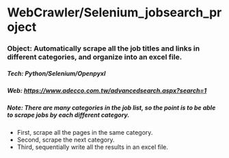 # WebCrawler/Selenium_jobsearch_project

### Object: Automatically scrape all the job titles and links in different categories, and organize into an excel file.
##### Tech: Python/Selenium/Openpyxl
##### Web: https://www.adecco.com.tw/advancedsearch.aspx?search=1
##### Note: There are many categories in the job list, so the point is to be able to scrape jobs by each different category.
   * First, scrape all the pages in the same category.
   * Second, scrape the next category.
   * Third, sequentially write all the results in an excel file. 
